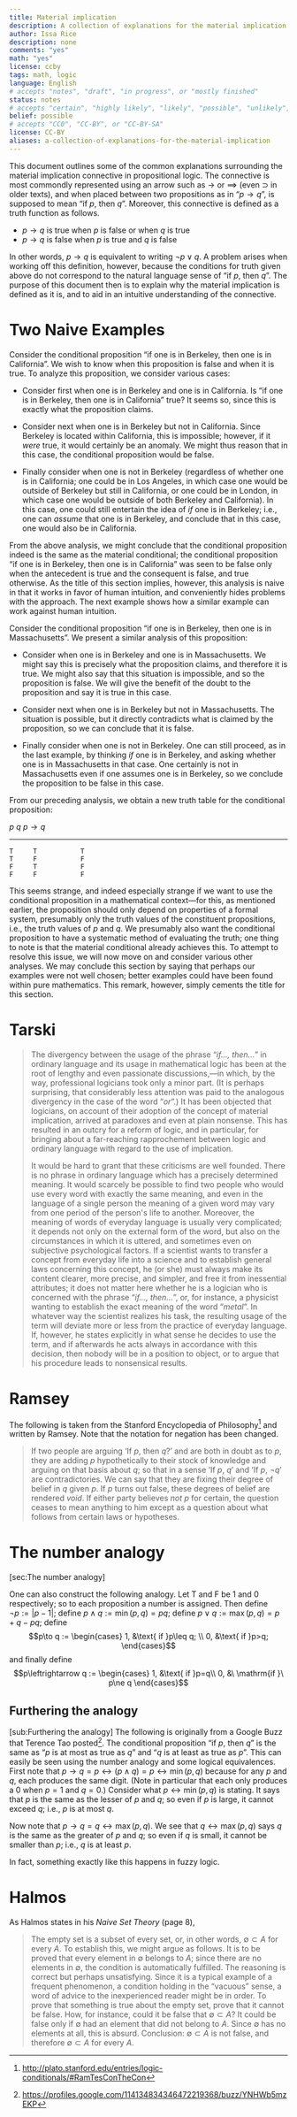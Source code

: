 ```yaml
---
title: Material implication
description: A collection of explanations for the material implication
author: Issa Rice
description: none
comments: "yes"
math: "yes"
license: ccby
tags: math, logic
language: English
# accepts "notes", "draft", "in progress", or "mostly finished"
status: notes
# accepts "certain", "highly likely", "likely", "possible", "unlikely", "highly unlikely", "remote", "impossible", "log", "emotional", or "fiction"
belief: possible
# accepts "CC0", "CC-BY", or "CC-BY-SA"
license: CC-BY
aliases: a-collection-of-explanations-for-the-material-implication
---
```


This document outlines some of the common explanations surrounding the
material implication connective in propositional logic.  The connective
is most commondly represented using an arrow such as $\to$ or
$\implies$ (even $\supset$ in older texts), and when placed
between two propositions as in “$p \to q$”, is supposed to mean “if $p$, then $q$”. Moreover, this connective is defined as a truth function as follows.

- $p \to q$ is true when $p$ is false or when $q$ is true
- $p \to q$ is false when $p$ is true and $q$ is false

In other words, $p\to q$ is equivalent to writing $\neg p \vee q$.
A problem arises when working off this definition, however, because the
conditions for truth given above do not correspond to the natural
language sense of “if $p$, then $q$”. The purpose of this
document then is to explain why the material implication is defined as
it is, and to aid in an intuitive understanding of the connective.


Two Naive Examples
==================

Consider the conditional proposition “if one is in Berkeley, then one is
in California”. We wish to know when this proposition is false and when
it is true. To analyze this proposition, we consider various cases:

-   Consider first when one is in Berkeley and one is in California. Is
    “if one is in Berkeley, then one is in California” true? It seems
    so, since this is exactly what the proposition claims.

-   Consider next when one is in Berkeley but not in California. Since
    Berkeley is located within California, this is impossible; however,
    if it *were* true, it would certainly be an anomaly. We might thus
    reason that in this case, the conditional proposition would be
    false.

-   Finally consider when one is not in Berkeley (regardless of whether
    one is in California; one could be in Los Angeles, in which case one
    would be outside of Berkeley but still in California, or one could
    be in London, in which case one would be outside of both Berkeley
    and California). In this case, one could still entertain the idea of
    *if* one is in Berkeley; i.e., one can *assume* that one is in
    Berkeley, and conclude that in this case, one would also be in
    California.

From the above analysis, we might conclude that the conditional
proposition indeed is the same as the material conditional; the
conditional proposition “if one is in Berkeley, then one is in
California” was seen to be false only when the antecedent is true and
the consequent is false, and true otherwise. As the title of this
section implies, however, this analysis is naive in that it works in
favor of human intuition, and conveniently hides problems with the
approach. The next example shows how a similar example can work against
human intuition.

Consider the conditional proposition “if one is in Berkeley, then one is
in Massachusetts”. We present a similar analysis of this proposition:

-   Consider when one is in Berkeley and one is in Massachusetts. We
    might say this is precisely what the proposition claims, and
    therefore it is true. We might also say that this situation is
    impossible, and so the proposition is false. We will give the
    benefit of the doubt to the proposition and say it is true in this
    case.

-   Consider next when one is in Berkeley but not in Massachusetts. The
    situation is possible, but it directly contradicts what is claimed
    by the proposition, so we can conclude that it is false.

-   Finally consider when one is not in Berkeley. One can still proceed,
    as in the last example, by thinking *if* one is in Berkeley, and
    asking whether one is in Massachusetts in that case. One certainly
    is not in Massachusetts even if one assumes one is in Berkeley, so
    we conclude the proposition to be false in this case.

From our preceding analysis, we obtain a new truth table for the
conditional proposition:

   $p$   $q$   $p\rightarrow q$
  ----- ----- ------------------
    T     T           T
    T     F           F
    F     T           F
    F     F           F

This seems strange, and indeed especially strange if we want to use the
conditional proposition in a mathematical context—for this, as mentioned
earlier, the proposition should only depend on properties of a formal
system, presumably only the truth values of the constituent
propositions, i.e., the truth values of $p$ and $q$. We presumably also
want the conditional proposition to have a systematic method of
evaluating the truth; one thing to note is that the material conditional
already achieves this. To attempt to resolve this issue, we will now
move on and consider various other analyses. We may conclude this
section by saying that perhaps our examples were not well chosen; better
examples could have been found within pure mathematics. This remark,
however, simply cements the title for this section.



# Tarski

> The divergency between the usage of the phrase “*if…, then…*” in
> ordinary language and its usage in mathematical logic has been at the
> root of lengthy and even passionate discussions,—in which, by the way,
> professional logicians took only a minor part. (It is perhaps
> surprising, that considerably less attention was paid to the analogous
> divergency in the case of the word “*or*”.) It has been objected that
> logicians, on account of their adoption of the concept of material
> implication, arrived at paradoxes and even at plain nonsense. This has
> resulted in an outcry for a reform of logic, and in particular, for
> bringing about a far-reaching rapprochement between logic and ordinary
> language with regard to the use of implication.
> 
> It would be hard to grant that these criticisms are well founded.
> There is no phrase in ordinary language which has a precisely determined
> meaning. It would scarcely be possible to find two people who would use
> every word with exactly the same meaning, and even in the language of a
> single person the meaning of a given word may vary from one period of
> the person's life to another. Moreover, the meaning of words of everyday
> language is usually very complicated; it depends not only on the
> external form of the word, but also on the circumstances in which it is
> uttered, and sometimes even on subjective psychological factors. If a
> scientist wants to transfer a concept from everyday life into a science
> and to establish general laws concerning this concept, he (or she) must
> always make its content clearer, more precise, and simpler, and free it
> from inessential attributes; it does not matter here whether he is a
> logician who is concerned with the phrase “*if…, then…*”, or, for
> instance, a physicist wanting to establish the exact meaning of the word
> “*metal*”. In whatever way the scientist realizes his task, the resulting
> usage of the term will deviate more or less from the practice of
> everyday language. If, however, he states explicitly in what sense he
> decides to use the term, and if afterwards he acts always in accordance
> with this decision, then nobody will be in a position to object, or to
> argue that his procedure leads to nonsensical results.

# Ramsey


The following is taken from the Stanford Encyclopedia of Philosophy[^1]
and written by Ramsey. Note that the notation for negation has been
changed.

> If two people are arguing ‘If $p$, then $q$?’ and are both in doubt as
> to $p$, they are adding $p$ hypothetically to their stock of knowledge
> and arguing on that basis about $q$; so that in a sense ‘If $p$, $q$’
> and ‘If $p$, $\neg q$’ are contradictories. We can say that they are
> fixing their degree of belief in $q$ given $p$. If $p$ turns out
> false, these degrees of belief are rendered *void*. If either party
> believes *not* $p$ for certain, the question ceases to mean anything
> to him except as a question about what follows from certain laws or
> hypotheses.

[^1]: <http://plato.stanford.edu/entries/logic-conditionals/#RamTesConTheCon>


The number analogy
==================

[sec:The number analogy]

One can also construct the following analogy. Let T and F be $1$ and $0$
respectively; so to each proposition a number is assigned. Then define
$\neg p := |p-1|$; define $p\wedge q := \min(p,q) = pq$; define
$p\vee q := \max(p,q) = p+q-pq$; define $$p\to q :=
\begin{cases}
    1, &\text{ if }p\leq q; \\
    0, &\text{ if }p>q;
\end{cases}$$ and finally define $$p\leftrightarrow q :=
\begin{cases}
    1, &\text{ if }p=q\\
    0, &\ \mathrm{if }\ p\ne q
\end{cases}$$

Furthering the analogy
----------------------

[sub:Furthering the analogy] The following is originally from a Google
Buzz that Terence Tao posted[^2]. The conditional proposition “if $p$,
then $q$” is the same as “$p$ is at most as true as $q$” and “$q$ is at
least as true as $p$”. This can easily be seen using the number analogy
and some logical equivalences. First note that
$p\to q = p\leftrightarrow (p\wedge q) = p\leftrightarrow\min(p,q)$
because for any $p$ and $q$, each produces the same digit. (Note in
particular that each only produces a $0$ when $p=1$ and $q=0$.) Consider
what $p\leftrightarrow\min(p,q)$ is stating. It says that $p$ is the
same as the lesser of $p$ and $q$; so even if $p$ is large, it cannot
exceed $q$; i.e., $p$ is at most $q$.

Now note that $p\to q = q \leftrightarrow \max(p,q)$. We see that
$q\leftrightarrow \max(p,q)$ says $q$ is the same as the greater of $p$
and $q$; so even if $q$ is small, it cannot be smaller than $p$; i.e.,
$q$ is at least $p$.

In fact, something exactly like this happens in fuzzy logic.

[^2]: <https://profiles.google.com/114134834346472219368/buzz/YNHWb5mzEKP>

# Halmos


As Halmos states in his *Naive Set Theory* (page 8),

> The empty set is a subset of every set, or, in other words,
> $\emptyset\subset A$ for every $A$. To establish this, we might argue
> as follows. It is to be proved that every element in $\emptyset$
> belongs to $A$; since there are no elements in $\emptyset$, the
> condition is automatically fulfilled. The reasoning is correct but
> perhaps unsatisfying. Since it is a typical example of a frequent
> phenomenon, a condition holding in the “vacuous” sense, a word of
> advice to the inexperienced reader might be in order. To prove that
> something is true about the empty set, prove that it cannot be false.
> How, for instance, could it be false that $\emptyset\subset A$? It
> could be false only if $\emptyset$ had an element that did not belong
> to $A$. Since $\emptyset$ has no elements at all, this is absurd.
> Conclusion: $\emptyset\subset A$ is not false, and therefore
> $\emptyset\subset A$ for every $A$.

